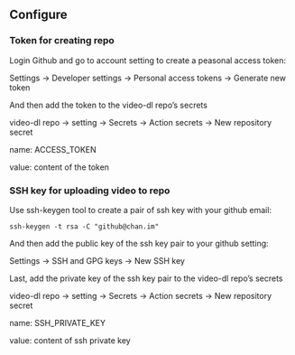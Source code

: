 ## Configure

### Token for creating repo

Login Github and go to  account setting to create a peasonal  access token:

Settings -> Developer settings -> Personal access tokens -> Generate new token

And then add the token to the video-dl repo’s secrets

video-dl repo -> setting -> Secrets -> Action secrets -> New repository secret

name: ACCESS_TOKEN

value: content of the token

### SSH key for uploading video to repo

Use ssh-keygen tool to create a pair of ssh key with your github email:

```shell
ssh-keygen -t rsa -C "github@chan.im"
```

And then add the public key of the ssh key pair to your github setting:

Settings -> SSH and GPG keys -> New SSH key

Last, add the private key of the ssh key pair to the video-dl repo’s secrets

video-dl repo -> setting -> Secrets -> Action secrets -> New repository secret

name: SSH_PRIVATE_KEY 

value: content of ssh private key